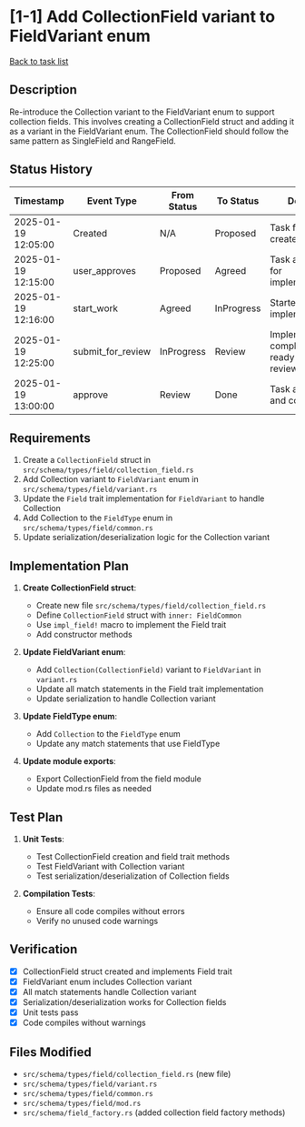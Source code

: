 # [1-1] Add CollectionField variant to FieldVariant enum

[Back to task list](./tasks.md)

## Description

Re-introduce the Collection variant to the FieldVariant enum to support collection fields. This involves creating a CollectionField struct and adding it as a variant in the FieldVariant enum. The CollectionField should follow the same pattern as SingleField and RangeField.

## Status History

| Timestamp | Event Type | From Status | To Status | Details | User |
|-----------|------------|-------------|-----------|---------|------|
| 2025-01-19 12:05:00 | Created | N/A | Proposed | Task file created | User |
| 2025-01-19 12:15:00 | user_approves | Proposed | Agreed | Task approved for implementation | User |
| 2025-01-19 12:16:00 | start_work | Agreed | InProgress | Started implementation | AI_Agent |
| 2025-01-19 12:25:00 | submit_for_review | InProgress | Review | Implementation complete, ready for review | AI_Agent |
| 2025-01-19 13:00:00 | approve | Review | Done | Task approved and completed | User |

## Requirements

1. Create a `CollectionField` struct in `src/schema/types/field/collection_field.rs`
2. Add Collection variant to `FieldVariant` enum in `src/schema/types/field/variant.rs`
3. Update the `Field` trait implementation for `FieldVariant` to handle Collection
4. Add Collection to the `FieldType` enum in `src/schema/types/field/common.rs`
5. Update serialization/deserialization logic for the Collection variant

## Implementation Plan

1. **Create CollectionField struct**:
   - Create new file `src/schema/types/field/collection_field.rs`
   - Define `CollectionField` struct with `inner: FieldCommon`
   - Use `impl_field!` macro to implement the Field trait
   - Add constructor methods

2. **Update FieldVariant enum**:
   - Add `Collection(CollectionField)` variant to `FieldVariant` in `variant.rs`
   - Update all match statements in the Field trait implementation
   - Update serialization to handle Collection variant

3. **Update FieldType enum**:
   - Add `Collection` to the `FieldType` enum
   - Update any match statements that use FieldType

4. **Update module exports**:
   - Export CollectionField from the field module
   - Update mod.rs files as needed

## Test Plan

1. **Unit Tests**:
   - Test CollectionField creation and field trait methods
   - Test FieldVariant with Collection variant
   - Test serialization/deserialization of Collection fields

2. **Compilation Tests**:
   - Ensure all code compiles without errors
   - Verify no unused code warnings

## Verification

- [x] CollectionField struct created and implements Field trait
- [x] FieldVariant enum includes Collection variant
- [x] All match statements handle Collection variant
- [x] Serialization/deserialization works for Collection fields
- [x] Unit tests pass
- [x] Code compiles without warnings

## Files Modified

- `src/schema/types/field/collection_field.rs` (new file)
- `src/schema/types/field/variant.rs`
- `src/schema/types/field/common.rs`
- `src/schema/types/field/mod.rs`
- `src/schema/field_factory.rs` (added collection field factory methods)
